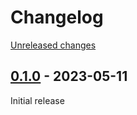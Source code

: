 # Changelog 

[Unreleased changes](https://github.com/justbetter/laravel-blade-tailwind-merge/compare/0.1.0...master)
## [0.1.0](https://github.com/justbetter/laravel-blade-tailwind-merge/releases/tag/0.1.0) - 2023-05-11

Initial release


